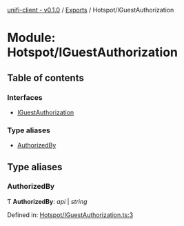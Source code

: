 [unifi-client - v0.1.0](../README.md) / [Exports](../modules.md) / Hotspot/IGuestAuthorization

# Module: Hotspot/IGuestAuthorization

## Table of contents

### Interfaces

- [IGuestAuthorization](../interfaces/hotspot_iguestauthorization.iguestauthorization.md)

### Type aliases

- [AuthorizedBy](hotspot_iguestauthorization.md#authorizedby)

## Type aliases

### AuthorizedBy

Ƭ **AuthorizedBy**: *api* \| *string*

Defined in: [Hotspot/IGuestAuthorization.ts:3](https://github.com/thib3113/unifi-client/blob/963dbf0/src/Hotspot/IGuestAuthorization.ts#L3)
